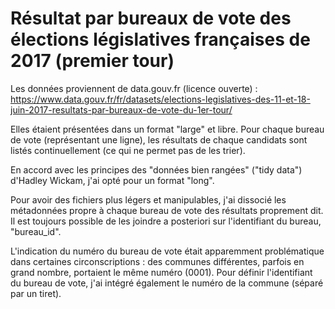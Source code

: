 # Résultat par bureaux de vote des élections législatives françaises de 2017 (premier tour)

Les données proviennent de data.gouv.fr (licence ouverte) : https://www.data.gouv.fr/fr/datasets/elections-legislatives-des-11-et-18-juin-2017-resultats-par-bureaux-de-vote-du-1er-tour/

Elles étaient présentées dans un format "large" et libre. Pour chaque bureau de vote (représentant une ligne), les résultats de chaque candidats sont listés continuellement (ce qui ne permet pas de les trier).

En accord avec les principes des "données bien rangées" ("tidy data") d'Hadley Wickam, j'ai opté pour un format "long". 

Pour avoir des fichiers plus légers et manipulables, j'ai  dissocié les métadonnées propre à chaque bureau de vote des résultats proprement dit. Il est toujours possible de les joindre a posteriori sur l'identifiant du bureau, "bureau_id".

L'indication du numéro du bureau de vote était apparemment problématique dans certaines circonscriptions : des communes différentes, parfois en grand nombre, portaient le même numéro (0001). Pour définir l'identifiant du bureau de vote, j'ai intégré également le numéro de la commune (séparé par un tiret).
